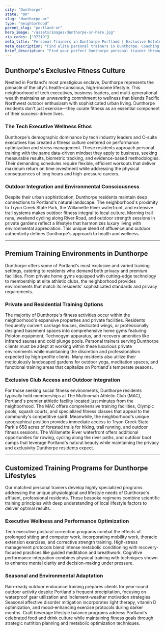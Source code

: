 ```yaml
---
city: "Dunthorpe"
state: "OR"
slug: "dunthorpe-or"
type: "neighborhood"
parent_slug: "portland-or"
hero_image: "/assets/images/dunthorpe-or-hero.jpg"
zip_codes: ["97219"]
meta_title: "Personal Trainers in Dunthorpe Portland | Exclusive Estate Fitness"
meta_description: "Find elite personal trainers in Dunthorpe. Coaching focused on private estates, discreet service, and custom home gym utilization near Lewis & Clark College."
brief_description: "Find your perfect Dunthorpe personal trainer through our exclusive matching service. We connect high-income professionals, tech executives, and wellness-focused residents with elite fitness experts who understand Portland's unique lifestyle. Our trainers specialize in outdoor endurance programs, tech worker postural correction, and holistic wellness approaches tailored to Dunthorpe's affluent demographic. Whether you prefer private home sessions, exclusive club training at The MAC, or outdoor workouts along the Willamette River, we match you with certified professionals who deliver results. Start your personalized fitness journey today with our curated trainer selection process designed for Portland's most discerning residents."
---
```

## Dunthorpe's Exclusive Fitness Culture

Nestled in Portland's most prestigious enclave, Dunthorpe represents the pinnacle of the city's health-conscious, high-income lifestyle. This neighborhood of tech executives, business leaders, and multi-generational wealth maintains an unwavering commitment to wellness that blends Pacific Northwest outdoor enthusiasm with sophisticated urban living. Dunthorpe residents don't just exercise—they curate fitness as an essential component of their success-driven lives.

### The Tech Executive Wellness Ethos

Dunthorpe's demographic dominance by tech industry leaders and C-suite executives has created a fitness culture centered on performance optimization and stress management. These residents approach personal training with the same data-driven mindset they apply to business, seeking measurable results, biometric tracking, and evidence-based methodologies. Their demanding schedules require flexible, efficient workouts that deliver maximum return on time investment while addressing the physical consequences of long hours and high-pressure careers.

### Outdoor Integration and Environmental Consciousness

Despite their urban sophistication, Dunthorpe residents maintain deep connections to Portland's natural landscape. The neighborhood's proximity to Tryon Creek State Park, the Willamette River waterfront, and extensive trail systems makes outdoor fitness integral to local culture. Morning trail runs, weekend cycling along River Road, and outdoor strength sessions in private gardens reflect a lifestyle that harmonizes luxury living with environmental appreciation. This unique blend of affluence and outdoor authenticity defines Dunthorpe's approach to health and wellness.

---

## Premium Training Environments in Dunthorpe

Dunthorpe offers some of Portland's most exclusive and varied training settings, catering to residents who demand both privacy and premium facilities. From private home gyms equipped with cutting-edge technology to membership at elite athletic clubs, the neighborhood provides environments that match its residents' sophisticated standards and privacy requirements.

### Private and Residential Training Options

The majority of Dunthorpe's fitness activities occur within the neighborhood's expansive properties and private facilities. Residents frequently convert carriage houses, dedicated wings, or professionally designed basement spaces into comprehensive home gyms featuring Peloton equipment, Technogym apparatus, and recovery amenities like infrared saunas and cold plunge pools. Personal trainers serving Dunthorpe clients must be adept at working within these luxurious private environments while maintaining the discretion and professionalism expected by high-profile clients. Many residents also utilize their meticulously landscaped gardens for outdoor yoga, meditation spaces, and functional training areas that capitalize on Portland's temperate seasons.

### Exclusive Club Access and Outdoor Integration

For those seeking social fitness environments, Dunthorpe residents typically hold memberships at The Multnomah Athletic Club (MAC), Portland's premier athletic facility located just minutes from the neighborhood. The MAC offers comprehensive training facilities, Olympic pools, squash courts, and specialized fitness classes that appeal to the community's competitive spirit. Meanwhile, the neighborhood's unique geographical position provides immediate access to Tryon Creek State Park's 658 acres of forested trails for hiking, trail running, and outdoor fitness sessions. The Willamette River waterfront offers additional opportunities for rowing, cycling along the river paths, and outdoor boot camps that leverage Portland's natural beauty while maintaining the privacy and exclusivity Dunthorpe residents expect.

---

## Customized Training Programs for Dunthorpe Lifestyles

Our matched personal trainers develop highly specialized programs addressing the unique physiological and lifestyle needs of Dunthorpe's affluent, professional residents. These bespoke regimens combine scientific training principles with deep understanding of local lifestyle factors to deliver optimal results.

### Executive Wellness and Performance Optimization

Tech executive postural correction programs combat the effects of prolonged sitting and computer work, incorporating mobility work, thoracic extension exercises, and corrective strength training. High-stress management protocols blend intense metabolic conditioning with recovery-focused practices like guided meditation and breathwork. Cognitive performance integration combines physical training with techniques shown to enhance mental clarity and decision-making under pressure.

### Seasonal and Environmental Adaptation

Rain-ready outdoor endurance training prepares clients for year-round outdoor activity despite Portland's frequent precipitation, focusing on waterproof gear utilization and inclement-weather motivation strategies. Seasonal affective disorder mitigation incorporates light therapy, vitamin D optimization, and mood-enhancing exercise protocols during darker months. Craft beverage lifestyle balance programs address Portland's celebrated food and drink culture while maintaining fitness goals through strategic nutrition planning and metabolic optimization techniques.